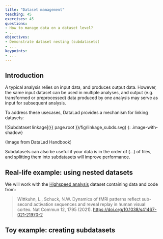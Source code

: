 ```yaml
---
title: "Dataset management"
teaching: 45
exercises: 45
questions:
- How to manage data on a dataset level?
- ...
objectives:
- Demonstrate dataset nesting (subdatasets)
- ...
keypoints:
- ...
---
```


## Introduction

A typical analysis relies on input data, and produces output
data. However, the same input dataset can be used in multiple
analyses, and output (e.g. transformed or preprocessed) data produced
by one analysis may serve as input for subsequent analysis.

To address these usecases, DataLad provides a mechanism for linking
datasets:

![Subdataset linkage]({{ page.root }}/fig/linkage_subds.svg)
{: .image-with-shadow}

(Image from DataLad Handbook)

Subdatasets can also be useful if your data is in the order of (...)
of files, and splitting them into subdatasets will improve
performance.

## Real-life example: using nested datasets

We will work with the [Highspeed
analysis](https://github.com/lnnrtwttkhn/highspeed-analysis) dataset
containing data and code from:

> Wittkuhn, L., Schuck, N.W. Dynamics of fMRI patterns reflect
> sub-second activation sequences and reveal replay in human visual
> cortex. Nat Commun 12, 1795
> (2021). https://doi.org/10.1038/s41467-021-21970-2

## Toy example: creating subdatasets
